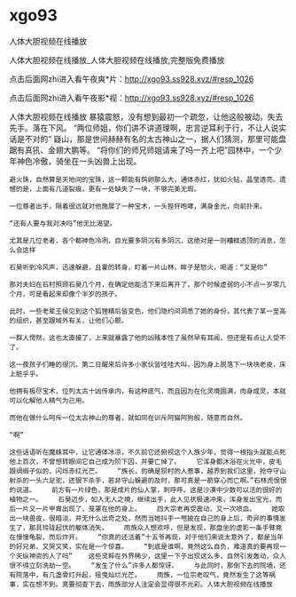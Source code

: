 # xgo93
人体大胆视频在线播放

人体大胆视频在线播放_人体大胆视频在线播放,完整版免费播放

点击后面网zhi进入看午夜爽*片：http://xgo93.ss928.xyz/#resp_1026

点击后面网zhi进入看午夜影*视：http://xgo93.ss928.xyz/#resp_1026

人体大胆视频在线播放    暴猿震怒，没有想到最初一个疏忽，让他这般被动，失去先手。落在下风。    “两位师姐，你们讲不讲道理啊，忠言逆耳利于行，不让人说实话是不对的”    嶷山，那是世间赫赫有名的太古神山之一，据人们猜测，那里可能盘踞有真犼、金翅大鹏等。    “将你们的师兄师姐请来了吗一齐上吧”园林中，一个少年神色冷傲，骑坐在一头凶兽上出现。

    避火珠，自然算是天地间的宝珠，这一颗能有鸽卵那么大，通体赤红，犹如火钻，晶莹透亮。遗憾的是，上面有几道裂痕，更有一处缺失了一块，不够完美无瑕。

    一位尊者出手，隔着很远就对他施展了一种宝术，一头狴犴咆哮，满身金光，向前扑来。

    “还有人要与我对决吗”他无比渴望。

    尤其是几位老者，各个都神色冷冽，目光要多阴沉有多阴沉，这绝对是一则糟糕透顶的消息，怎么会这样

    石昊听到冷风声，迅速躲避，且霍的转身，盯着一片山林，眸子是怒火，喝道：“又是你”

    那对夫妇在石村照顾石昊几个月，在确定他能活下来后离开了，那个时候虚弱的小不点一岁零几个月，可是看起来却像个半岁的孩子。

    此时，一些老辈王侯见到这个狐狸精后皆变色，他们隐约间洞悉了她的身份，其代表了某一至高的组织，甚至跟域外有关，让他们心颤。

    一群人愕然，这也太直接了，上来就暴露了他的凶残本性了虽然早有耳闻，但还是有点让人受不了。

    这一夜孩子们睡的很沉，第二日醒来后许多小家伙皆哇哇大叫，因为身上脱落下一块块老皮，床上脏乎乎。

    他拥有极尽宝术，位列太古十凶传承内，有这种底气，而且因为在化灵境圆满，肉身成灵，本就可以化解他人精气为己用。

    而他在做什么呵斥一位太古神山的尊者，就如同在训斥阿猫阿狗般，随意而自然。

    “啊”

    这些话语听在魔蛛耳中，让它通体冰凉，不久前它还俯视这个人族少年，觉得一根指头就能点死他上百次，不曾想转眼间它自己成为阶下囚，并要亡掉了。    它浑身都沐浴在火光中，皮毛跟绸缎子似的，闪烁赤红光芒。    “族长，的确是狈村的人惹事，越界到我们这里，抢夺守山射杀的一头六足驼，还狠下杀手，若非守山躲避的及时，那可真是一箭穿心而亡啊。”石林虎恨恨的说道。    前方有一片绿色，那是成片的仙人掌，刺呼呼。这是沙漠中少数可以活的很好的植物之一。    石昊迈步，如入无人之境，继续出手，此人见状极速冲来，浑身发出宝光，而后一片又一片甲胄出现了，笼罩在他的身上。    四大宗老再受震动，又一次喷血。    她取出一块兽皮，很暗淡，并无什么出奇之处，然而当她抖手一甩披在自己的身上后，奇异的事情发生了，那具玲珑起伏的躯体消失。    雨族众人想欢呼，但是发现，那盘坐的虚影一条手臂竟在慢慢龟裂，而后炸开。    “你真的还活着”十五爷再现，对于他们来说太意外了，都是当年的好兄弟，又哭又笑，实在是一个惊喜。    “到底是谁啊，竟然这么自负，难道真的要再现一个天纵神资的人了吗”    这些灵粹在外界稀少，这里一下子出现这么多，自然引发轰动，众人恨不得立刻洗劫一空。    “发生了什么”许多人都惊讶。    与此同时，那倒下去的院墙，还有院落中，有几盏骨灯升起，摇曳灿烂光芒。    雨族，一位宗老叹气，竟然发生了这等祸事，实在想不到。真要彻查下去，雨族部分人注定会显得很不光彩。人体大胆视频在线播放
